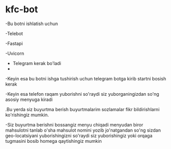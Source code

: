 # kfc-bot
-Bu botni ishlatish uchun

-Telebot

-Fastapi

-Uvicorn 

- Telegram kerak bo'ladi
- 
-Keyin esa bu botni ishga tushirish uchun telegram botga kirib startni bosish kerak

-Keyin esa telefon raqam yuborishni so'raydi siz yuborganingizdan so'ng asosiy menyuga kiradi

.Bu yerda siz buyurtma berish buyurtmalarim sozlamalar fikr bildirishlarni ko'rishingiz mumkin.

-Siz buyurtma berishni bossangiz menyu chiqadi menyudan biror mahsulotni tanlab o'sha mahsulot nomini yozib jo'natgandan so'ng sizdan geo-locatsiyani yuborishingizni so'raydi siz yuborishingiz yoki orqaga tugmasini bosib homega qaytishingiz mumkin
